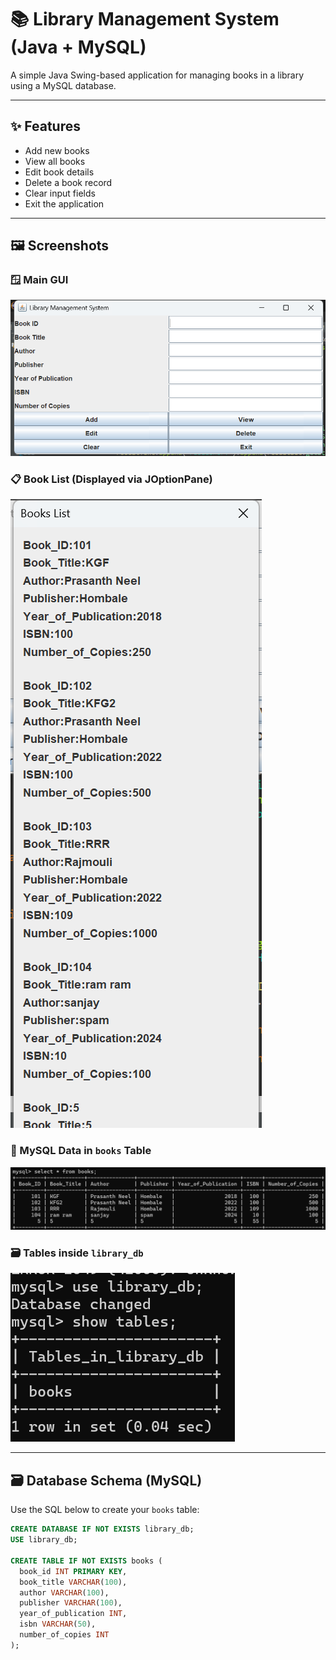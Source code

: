 # 📚 Library Management System (Java + MySQL)

A simple Java Swing-based application for managing books in a library using a MySQL database.

---

## ✨ Features

- Add new books  
- View all books  
- Edit book details  
- Delete a book record  
- Clear input fields  
- Exit the application

---

## 🖼️ Screenshots

### 🪟 Main GUI  
![Library UI](library_ui_form.png)

### 📋 Book List (Displayed via JOptionPane)  
![Books List](library_books_list.png)

### 🧾 MySQL Data in `books` Table  
![Books Table Data](books_table_data.png)

### 🗃️ Tables inside `library_db`  
![Library DB Tables](library_db_tables.png)

---

## 🗃️ Database Schema (MySQL)

Use the SQL below to create your `books` table:

```sql
CREATE DATABASE IF NOT EXISTS library_db;
USE library_db;

CREATE TABLE IF NOT EXISTS books (
  book_id INT PRIMARY KEY,
  book_title VARCHAR(100),
  author VARCHAR(100),
  publisher VARCHAR(100),
  year_of_publication INT,
  isbn VARCHAR(50),
  number_of_copies INT
);
